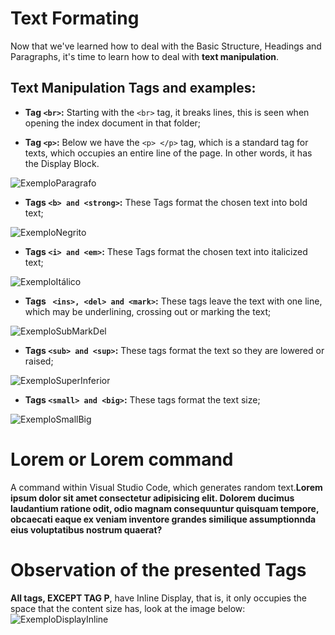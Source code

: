 # Text Formating
Now that we've learned how to deal with the Basic Structure, Headings and Paragraphs, it's time to learn how to deal with **text manipulation**.

## Text Manipulation Tags and examples:
- **Tag `` <br> ``:** Starting with the `` <br> `` tag, it breaks lines, this is seen when opening the index document in that folder;

- **Tag `` <p> ``:** Below we have the `` <p> </p> `` tag, which is a standard tag for texts, which occupies an entire line of the page. In other words, it has the Display Block.

![ExemploParagrafo](https://github.com/Karlos-Eduardo-Mrqs/Trabalhos_Operacionais/assets/172524894/ed8ed165-fd33-42bc-a21f-9671264ca995)

- **Tags `` <b> and <strong> ``:** These Tags format the chosen text into bold text; 

![ExemploNegrito](https://github.com/Karlos-Eduardo-Mrqs/Trabalhos_Operacionais/assets/172524894/f31d82ce-8335-4f64-a063-4f9680c4a336)

- **Tags `` <i> and <em> ``:**  These Tags format the chosen text into italicized text; 

![ExemploItálico](https://github.com/Karlos-Eduardo-Mrqs/Trabalhos_Operacionais/assets/172524894/1f418e6e-a9af-4947-8f8f-305a38b4fcab)

- **Tags `` <ins>, <del> and <mark>``:** These tags leave the text with one line, which may be underlining, crossing out or marking the text;

![ExemploSubMarkDel](https://github.com/Karlos-Eduardo-Mrqs/Trabalhos_Operacionais/assets/172524894/f6d71d72-83e9-4ac5-a966-ec899c190149)

- **Tags `` <sub> and <sup> ``:**  These tags format the text so they are lowered or raised;

![ExemploSuperInferior](https://github.com/Karlos-Eduardo-Mrqs/Trabalhos_Operacionais/assets/172524894/00330029-c54f-4ad6-acc0-f7940bc30915)

- **Tags `` <small> and <big> ``:** These tags format the text size;

![ExemploSmallBig](https://github.com/Karlos-Eduardo-Mrqs/Trabalhos_Operacionais/assets/172524894/e2488a5d-0875-4042-b80e-aaccdf06c213)

# Lorem or Lorem command 
A command within Visual Studio Code, which generates random text.**Lorem ipsum dolor sit amet consectetur adipisicing elit. Dolorem ducimus laudantium ratione odit, odio magnam consequuntur quisquam tempore, obcaecati eaque ex veniam inventore grandes similique assumptionnda eius voluptatibus nostrum quaerat?**

# Observation of the presented Tags
**All tags, EXCEPT TAG P**, have Inline Display, that is, it only occupies the space that the content size has, look at the image below:
![ExemploDisplayInline](https://github.com/Karlos-Eduardo-Mrqs/Trabalhos_Operacionais/assets/172524894/37625b09-02a4-41cf-aec2-dfaa2425aba0)